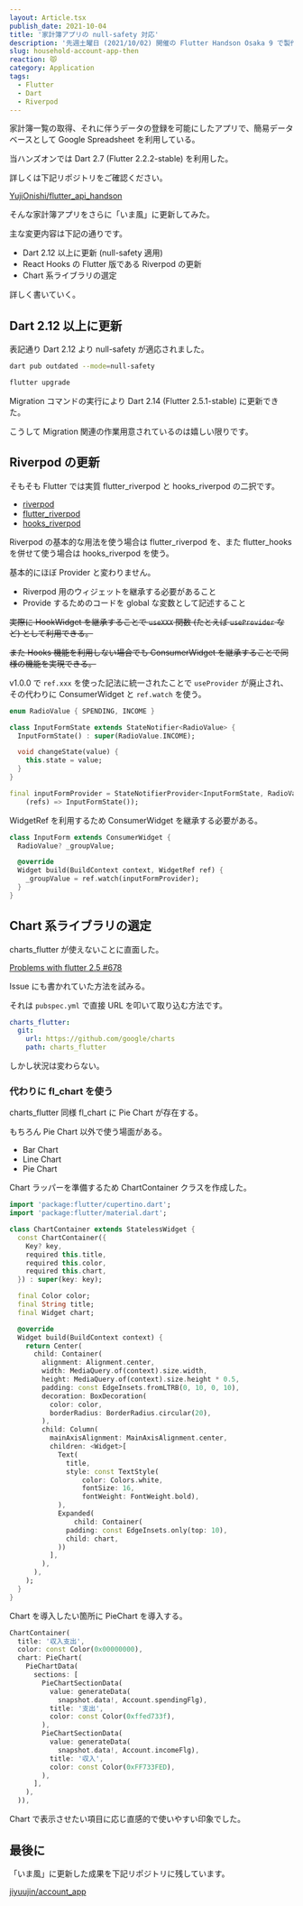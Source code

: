 ```yaml
---
layout: Article.tsx
publish_date: 2021-10-04
title: '家計簿アプリの null-safety 対応'
description: '先週土曜日 (2021/10/02) 開催の Flutter Handson Osaka 9 で製作した家計簿アプリ。その null-safety 対応、また Chart 系ライブラリの変更も行ったので簡単に書かせていただいた。'
slug: household-account-app-then
reaction: 😾
category: Application
tags:
  - Flutter
  - Dart
  - Riverpod
---
```


家計簿一覧の取得、それに伴うデータの登録を可能にしたアプリで、簡易データベースとして
Google Spreadsheet を利用している。

当ハンズオンでは Dart 2.7 (Flutter 2.2.2-stable) を利用した。

詳しくは下記リポジトリをご確認ください。

[YujiOnishi/flutter_api_handson](https://github.com/YujiOnishi/flutter_api_handson)

そんな家計簿アプリをさらに「いま風」に更新してみた。

主な変更内容は下記の通りです。

- Dart 2.12 以上に更新 (null-safety 適用)
- React Hooks の Flutter 版である Riverpod の更新
- Chart 系ライブラリの選定

詳しく書いていく。

## Dart 2.12 以上に更新

表記通り Dart 2.12 より null-safety が適応されました。

```bash
dart pub outdated --mode=null-safety

flutter upgrade
```

Migration コマンドの実行により Dart 2.14 (Flutter 2.5.1-stable) に更新できた。

こうして Migration 関連の作業用意されているのは嬉しい限りです。

## Riverpod の更新

そもそも Flutter では実質 flutter_riverpod と hooks_riverpod の二択です。

- [riverpod](https://pub.dev/packages/riverpod)
- [flutter_riverpod](https://pub.dev/packages/flutter_riverpod)
- [hooks_riverpod](https://pub.dev/packages/hooks_riverpod)

Riverpod の基本的な用法を使う場合は flutter_riverpod を、また flutter_hooks
を併せて使う場合は hooks_riverpod を使う。

基本的にほぼ Provider と変わりません。

- Riverpod 用のウィジェットを継承する必要があること
- Provide するためのコードを global な変数として記述すること

~~実際に HookWidget を継承することで `useXXX` 関数 (たとえば `useProvider` など)
として利用できる。~~

~~また Hooks 機能を利用しない場合でも ConsumerWidget
を継承することで同様の機能を実現できる。~~

v1.0.0 で `ref.xxx` を使った記法に統一されたことで `useProvider`
が廃止され、その代わりに ConsumerWidget と `ref.watch` を使う。

```dart
enum RadioValue { SPENDING, INCOME }

class InputFormState extends StateNotifier<RadioValue> {
  InputFormState() : super(RadioValue.INCOME);

  void changeState(value) {
    this.state = value;
  }
}

final inputFormProvider = StateNotifierProvider<InputFormState, RadioValue>(
    (refs) => InputFormState());
```

WidgetRef を利用するため ConsumerWidget を継承する必要がある。

```dart
class InputForm extends ConsumerWidget {
  RadioValue? _groupValue;

  @override
  Widget build(BuildContext context, WidgetRef ref) {
    _groupValue = ref.watch(inputFormProvider);
  }
}
```

## Chart 系ライブラリの選定

charts_flutter が使えないことに直面した。

[Problems with flutter 2.5 #678](https://github.com/google/charts/issues/678)

Issue にも書かれていた方法を試みる。

それは `pubspec.yml` で直接 URL を叩いて取り込む方法です。

```yml
charts_flutter:
  git:
    url: https://github.com/google/charts
    path: charts_flutter
```

しかし状況は変わらない。

### 代わりに fl_chart を使う

charts_flutter 同様 fl_chart に Pie Chart が存在する。

もちろん Pie Chart 以外で使う場面がある。

- Bar Chart
- Line Chart
- Pie Chart

Chart ラッパーを準備するため ChartContainer クラスを作成した。

```dart
import 'package:flutter/cupertino.dart';
import 'package:flutter/material.dart';

class ChartContainer extends StatelessWidget {
  const ChartContainer({
    Key? key,
    required this.title,
    required this.color,
    required this.chart,
  }) : super(key: key);

  final Color color;
  final String title;
  final Widget chart;

  @override
  Widget build(BuildContext context) {
    return Center(
      child: Container(
        alignment: Alignment.center,
        width: MediaQuery.of(context).size.width,
        height: MediaQuery.of(context).size.height * 0.5,
        padding: const EdgeInsets.fromLTRB(0, 10, 0, 10),
        decoration: BoxDecoration(
          color: color,
          borderRadius: BorderRadius.circular(20),
        ),
        child: Column(
          mainAxisAlignment: MainAxisAlignment.center,
          children: <Widget>[
            Text(
              title,
              style: const TextStyle(
                  color: Colors.white,
                  fontSize: 16,
                  fontWeight: FontWeight.bold),
            ),
            Expanded(
                child: Container(
              padding: const EdgeInsets.only(top: 10),
              child: chart,
            ))
          ],
        ),
      ),
    );
  }
}
```

Chart を導入したい箇所に PieChart を導入する。

```dart
ChartContainer(
  title: '収入支出',
  color: const Color(0x00000000),
  chart: PieChart(
    PieChartData(
      sections: [
        PieChartSectionData(
          value: generateData(
            snapshot.data!, Account.spendingFlg),
          title: '支出',
          color: const Color(0xffed733f),
        ),
        PieChartSectionData(
          value: generateData(
            snapshot.data!, Account.incomeFlg),
          title: '収入',
          color: const Color(0xFF733FED),
        ),
      ],
    ),
  )),
```

Chart で表示させたい項目に応じ直感的で使いやすい印象でした。

## 最後に

「いま風」に更新した成果を下記リポジトリに残しています。

[jiyuujin/account_app](https://github.com/jiyuujin/account_app)
